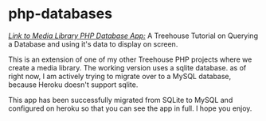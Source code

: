 # php-databases

[_Link to Media Library PHP Database App:_](https://php-databases.herokuapp.com/)
A Treehouse Tutorial on Querying a Database and using it's data to display on screen. 

This is an extension of one of my other Treehouse PHP projects where we create a media library. The working version uses a sqlite database. as of right now, I am actively trying to migrate over to a MySQL database, because Heroku doesn't support sqlite. 

This app has been successfully migrated from SQLite to MySQL and configured on heroku so that you can see the app in full. I hope you enjoy.
